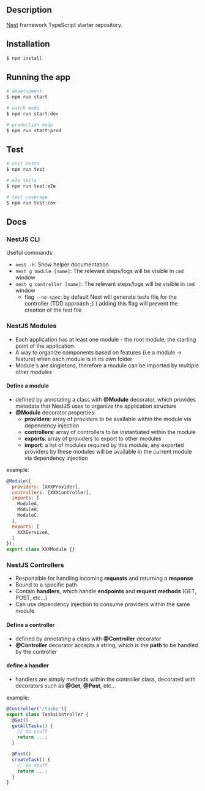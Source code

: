## Description

[Nest](https://github.com/nestjs/nest) framework TypeScript starter repository.

## Installation

```bash
$ npm install
```

## Running the app

```bash
# development
$ npm run start

# watch mode
$ npm run start:dev

# production mode
$ npm run start:prod
```

## Test

```bash
# unit tests
$ npm run test

# e2e tests
$ npm run test:e2e

# test coverage
$ npm run test:cov
```

## Docs

### NestJS CLI

Useful commands:

- `nest -h`: Show helper documentation
- `nest g module [name]`: The relevant steps/logs will be visible in `cmd` window
- `nest g controller [name]`: The relevant steps/logs will be visible in `cmd` window
  - flag `--no-spec`: by default Nest will generate tests file for the controller (TDD approach ;) )
    adding this flag will prevent the creation of the test file

### NestJS Modules

- Each application has at least one module - the root module, the starting point of the application.
- A way to organize components based on features (i.e a module -> feature) when each module is in its own folder
- Module's are singletons, therefore a module can be imported by multiple other modules

#### Define a module

- defined by annotating a class with **@Module** decorator, which provides metadata that NestJS uses to organize the application structure
- **@Module** decorator properties:
  - **providers**: array of providers to be available within the module via dependency injection
  - **controllers**: array of controllers to be instantiated within the module
  - **exports**: array of providers to export to other modules
  - **import**: a list of modules required by this module, any exported providers by these modules will be available in the current module via dependency injection

example:

```javascript
@Module({
  providers: [XXXProvider],
  controllers: [XXXController],
  imports: [
    ModuleA,
    ModuleB,
    ModuleC,
  ],
  exports: [
    XXXServiceA,
  ]
});
export class XXXModule {}
```

### NestJS Controllers

- Responsible for handling incoming **requests** and returning a **response**
- Bound to a specific path
- Contain **handlers**, which handle **endpoints** and **request methods** (GET, POST, etc...)
- Can use dependency injection to consume providers within the same module

#### Define a controller

- defined by annotating a class with **@Controller** decorator
- **@Controller** decorator accepts a string, which is the **path** to be handled by the controller

#### define a handler

- handlers are simply methods within the controller class, decorated with decorators such as **@Get**, **@Post**, etc...

example:

```javascript
@Controller('/tasks'){
export class TasksController {
  @Get()
  getAllTasks() {
    // do stuff
    return ...;
  }

  @Post()
  createTask() {
    // do stuff
    return ...;
  }
}
```
